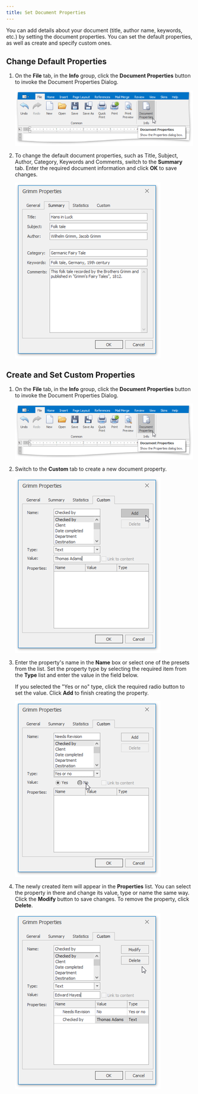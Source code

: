 ```yaml
---
title: Set Document Properties
---
```

You can add details about your document (title, author name, keywords, etc.) by setting the document properties. You can set the default properties, as well as create and specify custom ones.  

## Change Default Properties
1. On the **File** tab, in the **Info** group, click the **Document Properties** button to invoke the Document Properties Dialog.
	
	![DocumentProperties_Button](../../../images/Img124234.png)
2. To change the default document properties, such as Title, Subject, Author, Category, Keywords and Comments, switch to the **Summary** tab. Enter the required document information and click **OK** to save changes. 
	
	![DocumentProperties_SummaryTab](../../../images/Img124235.png)

## Create and Set Custom Properties
1. On the **File** tab, in the **Info** group, click the **Document Properties** button to invoke the Document Properties Dialog.
	
	![DocumentProperties_Button](../../../images/Img124234.png)
2. Switch to the **Custom** tab to create a new document property.
	
	![DocumentProperties_CustomTab](../../../images/Img124237.png)
3. Enter the property's name in the **Name** box or select one of the presets from the list. Set the property type by selecting the required item from the **Type** list and enter the value in the field below.
	
	If you selected the "Yes or no" type, click the required radio button to set the value. Click **Add** to finish creating the property.
	
	![DocumentProperties_CustomTabWithYesOrNoValue](../../../images/Img124238.png)
4. The newly created item will appear in the **Properties** list. You can select the property in there and change its value, type or name the same way. Click the **Modify** button to save changes. To remove the property, click **Delete**. 
	
	![DocumentProperties_Custom_Modify](../../../images/Img124240.png)